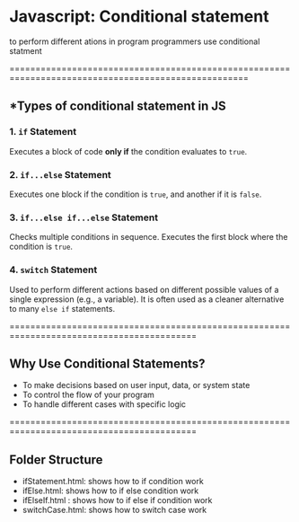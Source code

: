 # Javascript: Conditional statement

to perform different ations in program programmers use conditional statment 

====================================================================================================

## *Types of conditional statement in JS ##

### 1. `if` Statement
Executes a block of code **only if** the condition evaluates to `true`.

### 2. `if...else` Statement
Executes one block if the condition is `true`, and another if it is `false`.

### 3. `if...else if...else` Statement
Checks multiple conditions in sequence. Executes the first block where the condition is `true`.

### 4. `switch` Statement
Used to perform different actions based on different possible values of a single expression (e.g., a variable). It is often used as a cleaner alternative to many `else if` statements.

==========================================================================================

## Why Use Conditional Statements?

- To make decisions based on user input, data, or system state
- To control the flow of your program
- To handle different cases with specific logic

==========================================================================================

## Folder Structure
- ifStatement.html: shows how to if condition work
- ifElse.html: shows how to if else condition work
- ifElseIf.html : shows how to if else if condition work
- switchCase.html: shows how to switch case work